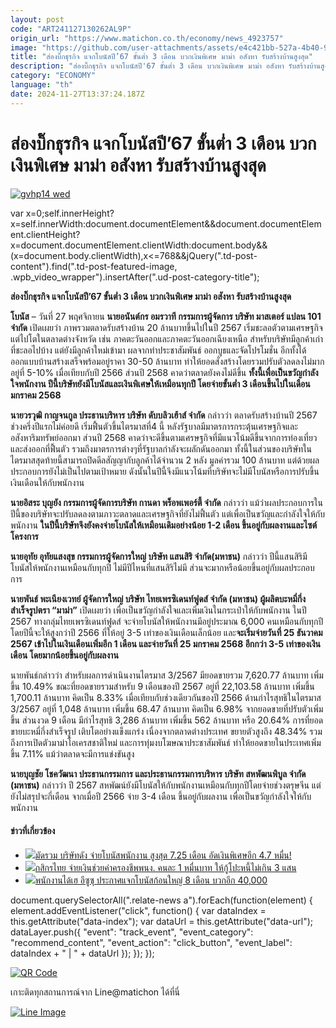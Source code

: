 ```yaml
---
layout: post
code: "ART241127130262AL9P"
origin_url: "https://www.matichon.co.th/economy/news_4923757"
image: "https://github.com/user-attachments/assets/e4c421bb-527a-4b40-9c6c-39981711f8d3"
title: "ส่องบิ๊กธุรกิจ แจกโบนัสปี’67 ขั้นต่ำ 3 เดือน บวกเงินพิเศษ มาม่า อสังหา รับสร้างบ้านสูงสุด"
description: "ส่องบิ๊กธุรกิจ แจกโบนัสปี'67 ขั้นต่ำ 3 เดือน บวกเงินพิเศษ มาม่า อสังหา รับสร้างบ้านสูงสุด"
category: "ECONOMY"
language: "th"
date: 2024-11-27T13:37:24.187Z
---
```


# ส่องบิ๊กธุรกิจ แจกโบนัสปี’67 ขั้นต่ำ 3 เดือน บวกเงินพิเศษ มาม่า อสังหา รับสร้างบ้านสูงสุด

[![](https://www.matichon.co.th/wp-content/uploads/2024/11/gvhp14-wed.jpg "gvhp14 wed")](https://www.matichon.co.th/wp-content/uploads/2024/11/gvhp14-wed.jpg)

var x=0;self.innerHeight?x=self.innerWidth:document.documentElement&&document.documentElement.clientHeight?x=document.documentElement.clientWidth:document.body&&(x=document.body.clientWidth),x<=768&&jQuery(".td-post-content").find(".td-post-featured-image, .wpb\_video\_wrapper").insertAfter(".ud-post-category-title");

**ส่องบิ๊กธุรกิจ แจกโบนัสปี’67 ขั้นต่ำ 3 เดือน บวกเงินพิเศษ มาม่า อสังหา รับสร้างบ้านสูงสุด**

**โบนัส** – วันที่ 27 พฤศจิกายน **นายอนันต์กร อมรวาที กรรมการผู้จัดการ บริษัท มาสเตอร์ แปลน 101 จำกัด** เปิดเผยว่า ภาพรวมตลาดรับสร้างบ้าน 20 ล้านบาทขึ้นไปในปี 2567 เริ่มชะลอตัวตามเศรษฐกิจ แต่ไปโตในตลาดต่างจังหวัด เช่น ภาคตะวันออกและภาคตะวันออกเฉียงเหนือ สำหรับบริษัทมีลูกค้าเก่าที่ชะลอไปบ้าง แต่ยังมีลูกค้าใหม่เข้ามา ผลจากทำประชาสัมพันธ์ ออกบูธและจัดโปรโมชั่น อีกทั้งได้ออกแบบบ้านสร้างเสร็จพร้อมอยู่ราคา 30-50 ล้านบาท ทำให้ยอดสั่งสร้างโดยรวมปรับตัวลดลงไม่มากอยู่ที่ 5-10% เมื่อเทียบกับปี 2566 ส่วนปี 2568 คาดว่าตลาดยังคงไม่ดีขึ้น **ทั้งนี้เพื่อเป็นขวัญกำลังใจพนักงาน ปีนี้บริษัทยังมีโบนัสและเงินพิเศษให้เหมือนทุกปี โดยจ่ายขั้นต่ำ 3 เดือนขึ้นไปในเดือนมกราคม 2568**

**นายวรวุฒิ กาญจนกูล ประธานบริหาร บริษัท ดับบลิวเฮ้าส์ จำกัด** กล่าวว่า ตลาดรับสร้างบ้านปี 2567 ช่วงครึ่งปีแรกไม่ค่อยดี เริ่มฟื้นตัวขึ้นไตรมาสที่4 นี้ หลังรัฐบาลมีมาตรการกระตุ้นเศรษฐกิจและอสังหาริมทรัพย์ออกมา ส่วนปี 2568 คาดว่าจะดีขึ้นตามเศรษฐกิจที่มีแนวโน้มดีขึ้นจากการท่องเที่ยวและส่งออกที่ฟื้นตัว รวมถึงมาตรการต่างๆที่รัฐบาลกำลังจะผลักดันออกมา ทั้งนี้ในส่วนของบริษัทในไตรมาสสุดท้ายนี้สามารถปิดดีลสัญญากับลูกค้าได้จำนวน 2 หลัง มูลค่ารวม 100 ล้านบาท แต่ด้วยผลประกอบการยังไม่เป็นไปตามเป้าหมาย ดังนั้นในปีนี้จึงมีแนวโน้มที่บริษัทจะไม่มีโบนัสหรือการปรับขึ้นเงินเดือนให้กับพนักงาน

**นายอิสระ บุญยัง กรรมการผู้จัดการบริษัท กานดา พร็อพเพอร์ตี้ จำกัด** กล่าวว่า แม้ว่าผลประกอบการในปีนี้ของบริษัทจะปรับลดลงตามภาวะตลาดและเศรษฐกิจที่ยังไม่ฟื้นตัว แต่เพื่อเป็นขวัญและกำลังใจให้กับพนักงาน **ในปีนี้บริษัทจึงยังคงจ่ายโบนัสให้เหมือนเดิมอย่างน้อย 1-2 เดือน ขึ้นอยู่กับผลงานและไซต์โครงการ**

**นายอุทัย อุทัยแสงสุข กรรมการผู้จัดการใหญ่ บริษัท แสนสิริ จำกัด(มหาชน)** กล่าวว่า ปีนี้แสนสิริมีโบนัสให้พนักงานเหมือนกับทุกปี ไม่มีปีไหนที่แสนสิริไม่มี ส่วนจะมากหรือน้อยขึ้นอยู่กับผลประกอบการ

**นายพันธ์ พะเนียงเวทย์ ผู้จัดการใหญ่ บริษัท ไทยเพรซิเดนท์ฟูดส์ จำกัด (มหาชน) ผู้ผลิตบะหมี่กึ่งสำเร็จรูปตรา “มาม่า”** เปิดเผยว่า เพื่อเป็นขวัญกำลังใจและเพิ่มเงินในกระเป๋าให้กับพนักงาน ในปี 2567 ทางกลุ่มไทยเพรซิเดนท์ฟูดส์ จะจ่ายโบนัสให้พนักงานมีอยู่ประมาณ 6,000 คนเหมือนกับทุกปี โดยปีนี้จะให้สูงกว่าปี 2566 ที่ให้อยู่ 3-5 เท่าของเงินเดือนเล็กน้อย และ**จะเริ่มจ่ายวันที่ 25 ธันวาคม 2567 เข้าไปในเงินเดือนเพิ่มอีก 1 เดือน และจ่ายวันที่ 25 มกราคม 2568 อีกกว่า 3-5 เท่าของเงินเดือน โดยมากน้อยขึ้นอยู่กับผลงาน**

นายพันธ์กล่าวว่า สำหรับผลการดำเนินงานไตรมาส 3/2567 มียอดขายรวม 7,620.77 ล้านบาท เพิ่มขึ้น 10.49% ขณะที่ยอดขายรวมสำหรับ 9 เดือนของปี 2567 อยู่ที่ 22,103.58 ล้านบาท เพิ่มขึ้น 1,700.11 ล้านบาท คิดเป็น 8.33% เมื่อเทียบกับช่วงเดียวกันของปี 2566 ด้านกำไรสุทธิในไตรมาส 3/2567 อยู่ที่ 1,048 ล้านบาท เพิ่มขึ้น 68.47 ล้านบาท คิดเป็น 6.98% จากยอดขายที่ปรับตัวเพิ่มขึ้น ส่วนงวด 9 เดือน มีกำไรสุทธิ 3,286 ล้านบาท เพิ่มขึ้น 562 ล้านบาท หรือ 20.64% การที่ยอดขายบะหมี่กึ่งสำเร็จรูป เติบโตอย่างแข็งแกร่ง เนื่องจากตลาดต่างประเทศ ขยายตัวสูงถึง 48.34% รวมถึงการเปิดตัวมาม่าโอเครสชาติใหม่ และการทุ่มงบโฆษณาประชาสัมพันธ์ ทำให้ยอดขายในประเทศเพิ่มขึ้น 7.11% แม้ว่าตลาดจะมีการแข่งขันสูง

**นายบุญชัย โชควัฒนา ประธานกรรมการ และประธานกรรมการบริหาร บริษัท สหพัฒนพิบูล จำกัด (มหาชน)** กล่าวว่า ปี 2567 สหพัฒน์ยังมีโบนัสให้กับพนักงานเหมือนกับทุกปีโดยจ่ายช่วงตรุษจีน แต่ยังไม่สรุปจะกี่เดือน จากเมื่อปี 2566 จ่าย 3-4 เดือน ขึ้นอยู่กับผลงาน เพื่อเป็นขวัญกำลังใจให้กับพนักงาน

#### ข่าวที่เกี่ยวข้อง

*   [![](https://www.matichon.co.th/wp-content/uploads/2024/10/4854651.jpg)มัดรวม บริษัทดัง จ่ายโบนัสพนักงาน สูงสุด 7.25 เดือน อัดเงินพิเศษอีก 4.7 หมื่น!](https://www.matichon.co.th/social/news_4874965)
*   [![](https://www.matichon.co.th/wp-content/uploads/2024/06/07450700.jpg)กสิกรไทย จ่ายเงินช่วยค่าครองชีพพนง. คนละ 1 หมื่นบาท ให้กู้โปะหนี้ไม่เกิน 3 แสน](https://www.matichon.co.th/economy/news_4654930)
*   [![](https://www.matichon.co.th/wp-content/uploads/2024/04/2040.jpg)พนักงานได้เฮ อีซูซุ ประกาศแจกโบนัสก้อนใหญ่ 8 เดือน บวกอีก 40,000](https://www.matichon.co.th/economy/news_4506354)

document.querySelectorAll(".relate-news a").forEach(function(element) { element.addEventListener("click", function() { var dataIndex = this.getAttribute("data-index"); var dataUrl = this.getAttribute("data-url"); dataLayer.push({ "event": "track\_event", "event\_category": "recommend\_content", "event\_action": "click\_button", "event\_label": dataIndex + " | " + dataUrl }); }); });

[![QR Code](https://www.matichon.co.th/wp-content/uploads/2023/07/wob1371z.jpg)](https://lin.ee/ht0nDxX)

เกาะติดทุกสถานการณ์จาก Line@matichon ได้ที่นี่

[![Line Image](https://www.matichon.co.th/wp-content/uploads/2023/07/th.png)](https://lin.ee/ht0nDxX)